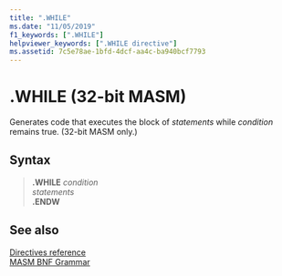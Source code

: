 ```yaml
---
title: ".WHILE"
ms.date: "11/05/2019"
f1_keywords: [".WHILE"]
helpviewer_keywords: [".WHILE directive"]
ms.assetid: 7c5e78ae-1bfd-4dcf-aa4c-ba940bcf7793
---
```

# .WHILE (32-bit MASM)

Generates code that executes the block of *statements* while *condition* remains true. (32-bit MASM only.)

## Syntax

> **.WHILE** *condition*\
> *statements*\
> **.ENDW**

## See also

[Directives reference](directives-reference.md)<br/>
[MASM BNF Grammar](masm-bnf-grammar.md)
